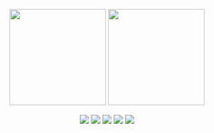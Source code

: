 <p align="center">
    <img height="170" src="https://github-readme-stats.vercel.app/api?username=sakurafisch&show_icons=true&theme=react">
    <img height="170" src="https://github-readme-stats.vercel.app/api/top-langs/?username=sakurafisch&langs_count=7&layout=compact&hide=less,objective-c,powershell,html,css,javascript,cmake,shell,ruby,batchfile,starlark,assembly,makefile,dockerfile,c,c%23&theme=react"
</p>

<p align="center">
    <img src="https://img.shields.io/badge/C%2b%2b-00599C?style=flat-square&logo=c%2b%2b&logoColor=ffffff" />
    <img src="https://img.shields.io/badge/Rust-000000?style=flat-square&logo=rust&logoColor=ffffff" />
    <img src="https://img.shields.io/badge/Golang-00ADD8?style=flat-square&logo=go&logoColor=ffffff" />
    <img src="https://img.shields.io/badge/Typescript-007ACC?style=flat-square&logo=TypeScript&logoColor=ffffff" />
    <img src="https://img.shields.io/badge/WebAssembly-654FF0?style=flat-square&logo=WebAssembly&logoColor=ffffff" />
</p>
